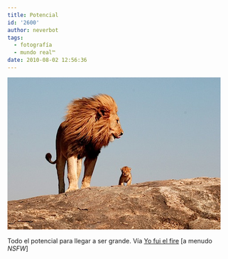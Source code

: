 ```yaml
---
title: Potencial
id: '2600'
author: neverbot
tags:
  - fotografía
  - mundo real™
date: 2010-08-02 12:56:36
---
```


![201008021255.jpg](./potencial/201008021255.jpg)

Todo el potencial para llegar a ser grande. Vía [Yo fui el fire](http://guillermolo.tumblr.com/post/730755773/jiji-egoismo-anneyhall-big-lion-little) \[a menudo _NSFW_\]